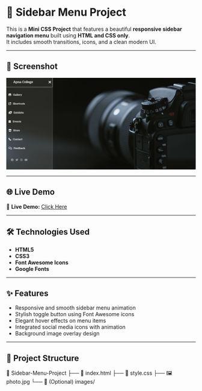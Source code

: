 # 🧭 Sidebar Menu Project

This is a **Mini CSS Project** that features a beautiful **responsive sidebar navigation menu** built using **HTML and CSS only**.  
It includes smooth transitions, icons, and a clean modern UI.

---

## 📸 Screenshot

![App Screenshot](sc.png)

---

## 🌐 Live Demo

🔗 **Live Demo:** [Click Here](https://your-username.github.io/your-repo-name/)



---

## 🛠️ Technologies Used

- **HTML5**  
- **CSS3**
- **Font Awesome Icons**
- **Google Fonts**

---

## ✨ Features

- Responsive and smooth sidebar menu animation  
- Stylish toggle button using Font Awesome icons  
- Elegant hover effects on menu items  
- Integrated social media icons with animation  
- Background image overlay design  

---

## 📂 Project Structure
📁 Sidebar-Menu-Project
├── 📄 index.html
├── 🎨 style.css
├── 🖼️ photo.jpg
└── 📁 (Optional) images/
